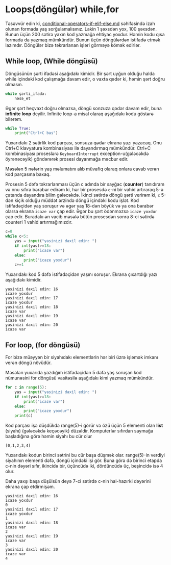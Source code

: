# Loops(döngülər) while,for

Təsəvvür edin ki, [conditional-operators-if-elif-else.md](conditional-operators-if-elif-else.md "mention") səhifəsində izah olunan formada yaş sorğulamalısınız. Lakin 1 şəxsdən yox, 100 şəxsdən. Bunun üçün 200 sətirə yaxın kod yazmağa ehtiyac yoxdur. Həmin kodu qısa formada da yazmaq mümkündür. Bunun üçün döngülərdən istifadə etmək lazımdır. Döngülər bizə təkrarlanan işləri görməyə kömək edirlər.

## While loop, (While döngüsü)

&#x20;Döngüsünün şərti ifadəsi aşağıdakı kimidir. Bir şərt uyğun olduğu halda while içindəki kod çalışmağa davam edir, o vaxta qədər ki, həmin şərt doğru olmasın.

```python
while şərti_ifadə:
    nəsə_et
```

Əgər şərt heçvaxt doğru olmazsa, döngü sonzuza qədər davam edir, buna **infinite loop** deyilir. Infinite loop-a misal olaraq aşağıdakı kodu göstərə bilərəm.

```python
while True:
    print("Ctrl+C bas")
```

Yuxarıdakı 2 sətirlik kod parçası, sonsuza qədər ekrana yazı yazacaq. Onu Ctrl+C klavyatura kombinasiyası ilə dayandırmaq mümkündür. Ctrl+C kombinasiyası proseslərə `KeyboardInterrupt` exception-u(gələcəkdə öyrənəcəyik) göndərərək prosesi dayanmağa məcbur edir.

Məsələn 5 nəfərin yaş məlumatını alıb müvafiq olaraq onlara cavab verən kod parçasına baxaq.

Prosesin 5 dəfə təkrarlanması üçün c adında bir sayğac (**counter**) tanıdıram və onu sıfıra bərabər edirəm ki, hər bir prosesdə `c`-ni bir vahid artıraraq 5-ə çatanda dayandıra bilim gələcəkdə. İkinci sətirdə döngü şərti verirəm ki, `c` 5-dən kiçik olduğu müddət ərzində döngü içindəki kodu işlət. Kod istifadəçidən yaş soruşur və əgər yaş 18-dən böyük və ya ona bərabər olarsa ekrana `icaze var` çap edir. Əgər bu şərt ödənməzsə `icaze yoxdur` çap edir. Buradakı ən vacib məsələ bütün prosesdən sonra 8-ci sətirdə counteri 1 vahid artırmağımızdır.

```python
c=0
while c<5:
    yas = input("yasinizi daxil edin: ")
    if int(yas)>=18:
        print("icaze var")
    else:
        print("icaze yoxdur")
    c+=1
```

Yuxarıdakı kod 5 dəfə istifadəçidən yaşını soruşur. Ekrana çıxartdığı yazı aşağıdakı kimidir.

```
yasinizi daxil edin: 16
icaze yoxdur
yasinizi daxil edin: 17
icaze yoxdur
yasinizi daxil edin: 18
icaze var
yasinizi daxil edin: 19
icaze var
yasinizi daxil edin: 20
icaze var
```

## For loop, (for döngüsü)

For bizə müəyyən bir siyahıdakı elementlərin hər biri üzrə işləmək imkanı verən döngü növüdür.

Məsələn yuxarıda yazdığım istifadəçidən 5 dəfə yaş soruşan kod nümunəsini for döngüsü vasitəsilə aşağıdakı kimi yazmaq mümkündür.

```python
for c in range(5):
    yas = input("yasinizi daxil edin: ")
    if int(yas)>=18:
        print("icaze var")
    else:
        print("icaze yoxdur")
    print(c)
```

Kod parçası işə düşdükdə range(5)-i görür və özü üçün 5 elementi olan **list** (siyahı) (gələcəkdə keçəcəyik) düzəldir. Komputerlər sıfırdan saymağa başladığına görə həmin siyahı bu cür olur

```
[0,1,2,3,4]
```

Yuxarıdakı kodun birinci sətrini bu cür başa düşmək olar. range(5)-in verdiyi siyahının elementi dəfə, döngü içindəki işi gör. Buna görə də birinci etapda c-nin dəyəri sıfır, ikincidə bir, üçüncüdə iki, dördüncüdə üç, beşincidə isə 4 olur.

Daha yaxşı başa düşülsün deyə 7-ci sətirdə c-nin hal-hazırki dəyərini ekrana çap etdirmişəm.

```
yasinizi daxil edin: 16
icaze yoxdur
0
yasinizi daxil edin: 17
icaze yoxdur
1
yasinizi daxil edin: 18
icaze var
2
yasinizi daxil edin: 19
icaze var
3
yasinizi daxil edin: 20
icaze var
4
```







